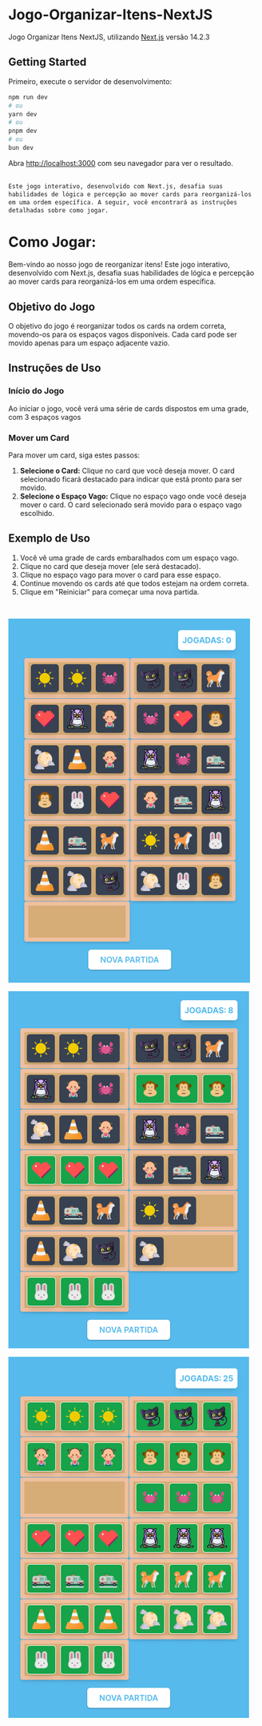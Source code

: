 # Jogo-Organizar-Itens-NextJS

Jogo Organizar Itens NextJS, utilizando [Next.js](https://nextjs.org/) versão 14.2.3

## Getting Started

Primeiro, execute o servidor de desenvolvimento:

```bash
npm run dev
# ou
yarn dev
# ou
pnpm dev
# ou
bun dev
```

Abra [http://localhost:3000](http://localhost:3000) com seu navegador para ver o resultado.

##
    Este jogo interativo, desenvolvido com Next.js, desafia suas habilidades de lógica e percepção ao mover cards para reorganizá-los em uma ordem específica. A seguir, você encontrará as instruções detalhadas sobre como jogar.


# Como Jogar:

Bem-vindo ao nosso jogo de reorganizar itens! Este jogo interativo, desenvolvido com Next.js, desafia suas habilidades de lógica e percepção ao mover cards para reorganizá-los em uma ordem específica.

## Objetivo do Jogo

O objetivo do jogo é reorganizar todos os cards na ordem correta, movendo-os para os espaços vagos disponíveis. Cada card pode ser movido apenas para um espaço adjacente vazio.

## Instruções de Uso

### Início do Jogo
Ao iniciar o jogo, você verá uma série de cards dispostos em uma grade, com 3 espaços vagos

### Mover um Card
Para mover um card, siga estes passos:

1. **Selecione o Card:** Clique no card que você deseja mover. O card selecionado ficará destacado para indicar que está pronto para ser movido.
2. **Selecione o Espaço Vago:** Clique no espaço vago onde você deseja mover o card. O card selecionado será movido para o espaço vago escolhido.

## Exemplo de Uso

1. Você vê uma grade de cards embaralhados com um espaço vago.
2. Clique no card que deseja mover (ele será destacado).
3. Clique no espaço vago para mover o card para esse espaço.
4. Continue movendo os cards até que todos estejam na ordem correta.
5. Clique em "Reiniciar" para começar uma nova partida.

<p>&nbsp</p>

![alt text](images-git/image.png)

![alt text](images-git/image-1.png)

![alt text](images-git/image-2.png)
